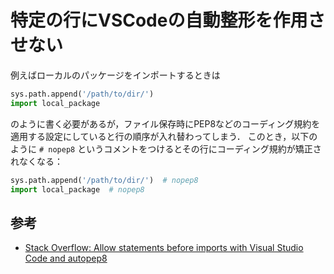 # 特定の行にVSCodeの自動整形を作用させない

例えばローカルのパッケージをインポートするときは

```python
sys.path.append('/path/to/dir/')
import local_package
```

のように書く必要があるが，ファイル保存時にPEP8などのコーディング規約を適用する設定にしていると行の順序が入れ替わってしまう．
このとき，以下のように `# nopep8` というコメントをつけるとその行にコーディング規約が矯正されなくなる：

```python
sys.path.append('/path/to/dir/')  # nopep8
import local_package  # nopep8
```

## 参考

- [Stack Overflow: Allow statements before imports with Visual Studio Code and autopep8](https://stackoverflow.com/a/57067521)
